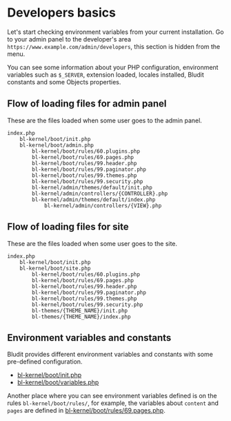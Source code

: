 # Developers basics
<!-- Position: 1 -->

Let's start checking environment variables from your current installation. Go to your admin panel to the developer's area `https://www.example.com/admin/developers`, this section is hidden from the menu.

You can see some information about your PHP configuration, environment variables such as `$_SERVER`, extension loaded, locales installed, Bludit constants and some Objects properties.

## Flow of loading files for admin panel
These are the files loaded when some user goes to the admin panel.

```
index.php
	bl-kernel/boot/init.php
	bl-kernel/boot/admin.php
		bl-kernel/boot/rules/60.plugins.php
		bl-kernel/boot/rules/69.pages.php
		bl-kernel/boot/rules/99.header.php
		bl-kernel/boot/rules/99.paginator.php
		bl-kernel/boot/rules/99.themes.php
		bl-kernel/boot/rules/99.security.php
		bl-kernel/admin/themes/default/init.php
		bl-kernel/admin/controllers/{CONTROLLER}.php
		bl-kernel/admin/themes/default/index.php
			bl-kernel/admin/controllers/{VIEW}.php
```

## Flow of loading files for site
These are the files loaded when some user goes to the site.

```
index.php
	bl-kernel/boot/init.php
	bl-kernel/boot/site.php
		bl-kernel/boot/rules/60.plugins.php
		bl-kernel/boot/rules/69.pages.php
		bl-kernel/boot/rules/99.header.php
		bl-kernel/boot/rules/99.paginator.php
		bl-kernel/boot/rules/99.themes.php
		bl-kernel/boot/rules/99.security.php
		bl-themes/{THEME_NAME}/init.php
		bl-themes/{THEME_NAME}/index.php
```

## Environment variables and constants
Bludit provides different environment variables and constants with some pre-defined configuration.

- [bl-kernel/boot/init.php](https://github.com/bludit/bludit/blob/master/bl-kernel/boot/init.php)
- [bl-kernel/boot/variables.php](https://github.com/bludit/bludit/blob/master/bl-kernel/boot/variables.php)

Another place where you can see environment variables defined is on the rules `bl-kernel/boot/rules/`, for example, the variables about `content` and `pages` are defined in [bl-kernel/boot/rules/69.pages.php](https://github.com/bludit/bludit/blob/master/bl-kernel/boot/rules/69.pages.php).
